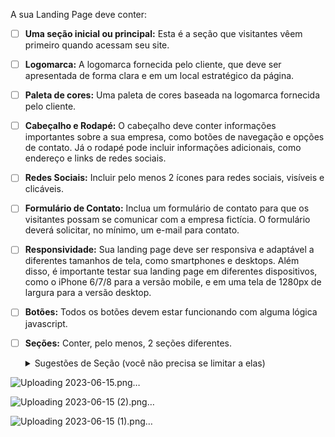 
A sua Landing Page deve conter:

- [ ] **Uma seção inicial ou principal:** Esta é a seção que visitantes vêem primeiro quando acessam seu site. 
	
- [ ] **Logomarca:** A logomarca fornecida pelo cliente, que deve ser apresentada de forma clara e em um local estratégico da página.	

- [ ] **Paleta de cores:** Uma paleta de cores baseada na logomarca fornecida pelo cliente.	

- [ ] **Cabeçalho e Rodapé:** O cabeçalho deve conter informações importantes sobre a sua empresa, como  botões de navegação e opções de contato. Já o rodapé pode incluir informações adicionais, como endereço e links de redes sociais.

- [ ] **Redes Sociais:** Incluir pelo menos  2 ícones para redes sociais, visíveis e clicáveis.	

- [ ] **Formulário de Contato:** Inclua um formulário de contato para que os visitantes possam se comunicar com a empresa fictícia. O formulário deverá solicitar, no mínimo, um e-mail para contato.	

- [ ] **Responsividade:** Sua landing page deve ser responsiva e adaptável a diferentes tamanhos de tela, como smartphones e desktops. Além disso, é importante testar sua landing page em diferentes dispositivos, como o iPhone 6/7/8 para a versão mobile, e em uma tela de 1280px de largura para a versão desktop.

- [ ] **Botões:** Todos os botões devem estar funcionando com alguma lógica javascript.	

- [ ] **Seções:** Conter, pelo menos, 2 seções diferentes.	
    <details>
       <summary>Sugestões de Seção (você não precisa se limitar a elas)</summary>
        * Quem somos
        * Nossos produtos/serviços
        * Contato
      
![Uploading 2023-06-15.png…]()

	
![Uploading 2023-06-15 (2).png…]()
	

![Uploading 2023-06-15 (1).png…]()


